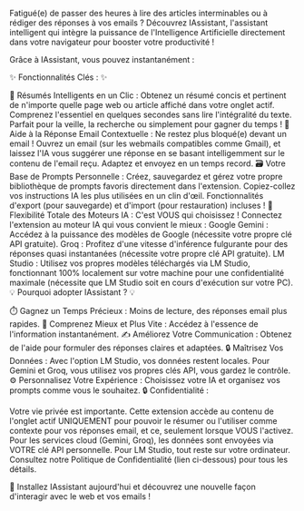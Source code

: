 Fatigué(e) de passer des heures à lire des articles interminables ou à rédiger des réponses à vos emails ? Découvrez IAssistant, l'assistant intelligent qui intègre la puissance de l'Intelligence Artificielle directement dans votre navigateur pour booster votre productivité !

Grâce à IAssistant, vous pouvez instantanément :

✨ Fonctionnalités Clés : ✨

📝 Résumés Intelligents en un Clic : Obtenez un résumé concis et pertinent de n'importe quelle page web ou article affiché dans votre onglet actif. Comprenez l'essentiel en quelques secondes sans lire l'intégralité du texte. Parfait pour la veille, la recherche ou simplement pour gagner du temps !
📧 Aide à la Réponse Email Contextuelle : Ne restez plus bloqué(e) devant un email ! Ouvrez un email (sur les webmails compatibles comme Gmail), et laissez l'IA vous suggérer une réponse en se basant intelligemment sur le contenu de l'email reçu. Adaptez et envoyez en un temps record.
🗃️ Votre Base de Prompts Personnelle : Créez, sauvegardez et gérez votre propre bibliothèque de prompts favoris directement dans l'extension. Copiez-collez vos instructions IA les plus utilisées en un clin d'œil. Fonctionnalités d'export (pour sauvegarde) et d'import (pour restauration) incluses !
🚀 Flexibilité Totale des Moteurs IA : C'est VOUS qui choisissez ! Connectez l'extension au moteur IA qui vous convient le mieux :
Google Gemini : Accédez à la puissance des modèles de Google (nécessite votre propre clé API gratuite).
Groq : Profitez d'une vitesse d'inférence fulgurante pour des réponses quasi instantanées (nécessite votre propre clé API gratuite).
LM Studio : Utilisez vos propres modèles téléchargés via LM Studio, fonctionnant 100% localement sur votre machine pour une confidentialité maximale (nécessite que LM Studio soit en cours d'exécution sur votre PC).
💡 Pourquoi adopter IAssistant ? 💡

⏱️ Gagnez un Temps Précieux : Moins de lecture, des réponses email plus rapides.
🧠 Comprenez Mieux et Plus Vite : Accédez à l'essence de l'information instantanément.
✍️ Améliorez Votre Communication : Obtenez de l'aide pour formuler des réponses claires et adaptées.
🔒 Maîtrisez Vos Données : Avec l'option LM Studio, vos données restent locales. Pour Gemini et Groq, vous utilisez vos propres clés API, vous gardez le contrôle.
⚙️ Personnalisez Votre Expérience : Choisissez votre IA et organisez vos prompts comme vous le souhaitez.
🔒 Confidentialité :

Votre vie privée est importante. Cette extension accède au contenu de l'onglet actif UNIQUEMENT pour pouvoir le résumer ou l'utiliser comme contexte pour vos réponses email, et ce, seulement lorsque VOUS l'activez. Pour les services cloud (Gemini, Groq), les données sont envoyées via VOTRE clé API personnelle. Pour LM Studio, tout reste sur votre ordinateur. Consultez notre Politique de Confidentialité (lien ci-dessous) pour tous les détails.

🚀 Installez IAssistant aujourd'hui et découvrez une nouvelle façon d'interagir avec le web et vos emails !
